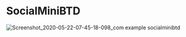 # SocialMiniBTD


![Screenshot_2020-05-22-07-45-18-098_com example socialminibtd](https://user-images.githubusercontent.com/55048686/83858446-b980d980-a746-11ea-9ffb-2a146c866062.jpg)

